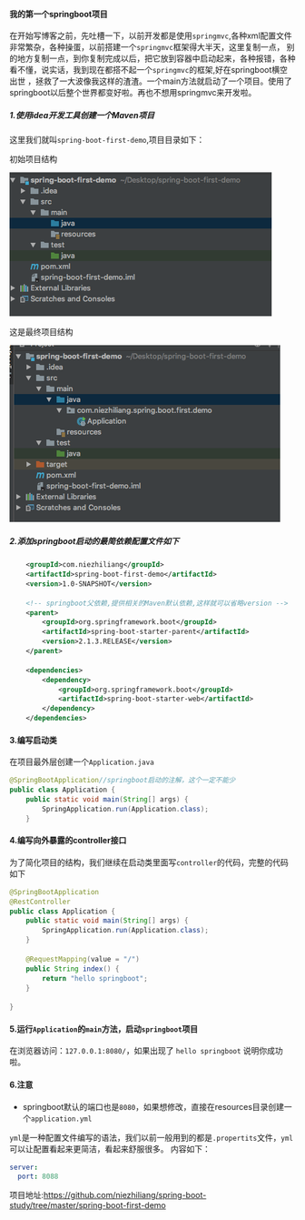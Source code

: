 #### 我的第一个springboot项目

在开始写博客之前，先吐槽一下，以前开发都是使用`springmvc`,各种xml配置文件非常繁杂，各种操蛋，以前搭建一个`springmvc`框架得大半天，这里复制一点，
别的地方复制一点，到你复制完成以后，把它放到容器中启动起来，各种报错，各种看不懂，说实话，我到现在都搭不起一个`springmvc`的框架,好在springboot横空出世
，拯救了一大波像我这样的渣渣。一个main方法就启动了一个项目。使用了springboot以后整个世界都变好啦。再也不想用springmvc来开发啦。

##### 1.使用idea开发工具创建一个Maven项目

这里我们就叫`spring-boot-first-demo`,项目目录如下：

初始项目结构

![原始结构](https://github.com/niezhiliang/spring-boot-study/blob/master/spring-boot-first-demo/imgs/root.png)

这是最终项目结构

![最终结构](https://github.com/niezhiliang/spring-boot-study/blob/master/spring-boot-first-demo/imgs/finish.png)

##### 2.添加springboot启动的最简依赖配置文件如下

```xml
    <groupId>com.niezhiliang</groupId>
    <artifactId>spring-boot-first-demo</artifactId>
    <version>1.0-SNAPSHOT</version>
    
    <!-- springboot父依赖,提供相关的Maven默认依赖,这样就可以省略version -->
    <parent>
        <groupId>org.springframework.boot</groupId>
        <artifactId>spring-boot-starter-parent</artifactId>
        <version>2.1.3.RELEASE</version>
    </parent>

    <dependencies>
        <dependency>
            <groupId>org.springframework.boot</groupId>
            <artifactId>spring-boot-starter-web</artifactId>
        </dependency>
    </dependencies>
```


#### 3.编写启动类

在项目最外层创建一个`Application.java`

```java
@SpringBootApplication//springboot启动的注解，这个一定不能少
public class Application {
    public static void main(String[] args) {
        SpringApplication.run(Application.class);
    }
```

#### 4.编写向外暴露的controller接口

为了简化项目的结构，我们继续在启动类里面写`controller`的代码，完整的代码如下

```java
@SpringBootApplication
@RestController
public class Application {
    public static void main(String[] args) {
        SpringApplication.run(Application.class);
    }

    @RequestMapping(value = "/")
    public String index() {
        return "hello springboot";
    }

}
```

#### 5.运行`Application`的`main`方法，启动`springboot`项目

在浏览器访问：`127.0.0.1:8080/`，如果出现了 `hello springboot` 说明你成功啦。


#### 6.注意

- springboot默认的端口也是`8080`，如果想修改，直接在resources目录创建一个`application.yml` 

`yml`是一种配置文件编写的语法，我们以前一般用到的都是`.propertits`文件，`yml`可以让配置看起来更简洁，看起来舒服很多。
内容如下：

```yml
server:
  port: 8088
```

项目地址:https://github.com/niezhiliang/spring-boot-study/tree/master/spring-boot-first-demo

